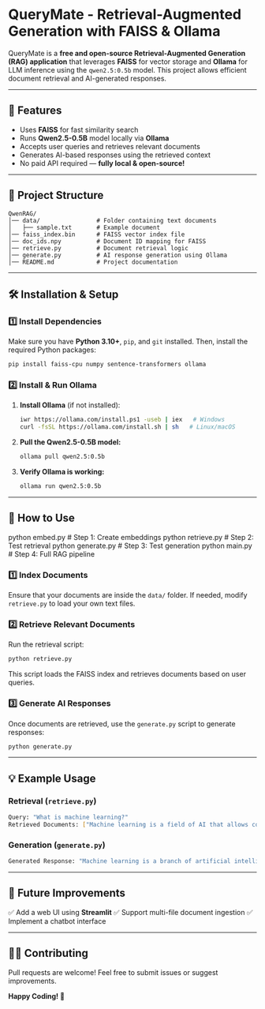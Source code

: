 # **QueryMate - Retrieval-Augmented Generation with FAISS & Ollama**

QueryMate is a **free and open-source Retrieval-Augmented Generation (RAG) application** that leverages **FAISS** for vector storage and **Ollama** for LLM inference using the `qwen2.5:0.5b` model. This project allows efficient document retrieval and AI-generated responses.

---

## **🚀 Features**
- Uses **FAISS** for fast similarity search
- Runs **Qwen2.5-0.5B** model locally via **Ollama**
- Accepts user queries and retrieves relevant documents
- Generates AI-based responses using the retrieved context
- No paid API required — **fully local & open-source!**

---

## **📂 Project Structure**
```
QwenRAG/
│── data/                # Folder containing text documents
│   ├── sample.txt       # Example document
│── faiss_index.bin      # FAISS vector index file
│── doc_ids.npy          # Document ID mapping for FAISS
│── retrieve.py          # Document retrieval logic
│── generate.py          # AI response generation using Ollama
│── README.md            # Project documentation
```

---

## **🛠️ Installation & Setup**

### **1️⃣ Install Dependencies**
Make sure you have **Python 3.10+**, `pip`, and `git` installed. Then, install the required Python packages:
```sh
pip install faiss-cpu numpy sentence-transformers ollama
```

### **2️⃣ Install & Run Ollama**
1. **Install Ollama** (if not installed):
   ```sh
   iwr https://ollama.com/install.ps1 -useb | iex   # Windows
   curl -fsSL https://ollama.com/install.sh | sh   # Linux/macOS
   ```
2. **Pull the Qwen2.5-0.5B model:**
   ```sh
   ollama pull qwen2.5:0.5b
   ```
3. **Verify Ollama is working:**
   ```sh
   ollama run qwen2.5:0.5b
   ```

---

## **📌 How to Use**

python embed.py     # Step 1: Create embeddings
python retrieve.py  # Step 2: Test retrieval
python generate.py  # Step 3: Test generation
python main.py      # Step 4: Full RAG pipeline

### **1️⃣ Index Documents**
Ensure that your documents are inside the `data/` folder. If needed, modify `retrieve.py` to load your own text files.

### **2️⃣ Retrieve Relevant Documents**
Run the retrieval script:
```sh
python retrieve.py
```
This script loads the FAISS index and retrieves documents based on user queries.

### **3️⃣ Generate AI Responses**
Once documents are retrieved, use the `generate.py` script to generate responses:
```sh
python generate.py
```

---

## **💡 Example Usage**
### **Retrieval (`retrieve.py`)**
```sh
Query: "What is machine learning?"
Retrieved Documents: ["Machine learning is a field of AI that allows computers to learn patterns from data..."]
```

### **Generation (`generate.py`)**
```sh
Generated Response: "Machine learning is a branch of artificial intelligence that enables systems to learn and improve from experience without being explicitly programmed..."
```

---

## **🤖 Future Improvements**
✅ Add a web UI using **Streamlit**
✅ Support multi-file document ingestion
✅ Implement a chatbot interface

---


## **👨‍💻 Contributing**
Pull requests are welcome! Feel free to submit issues or suggest improvements.

**Happy Coding! 🚀**

